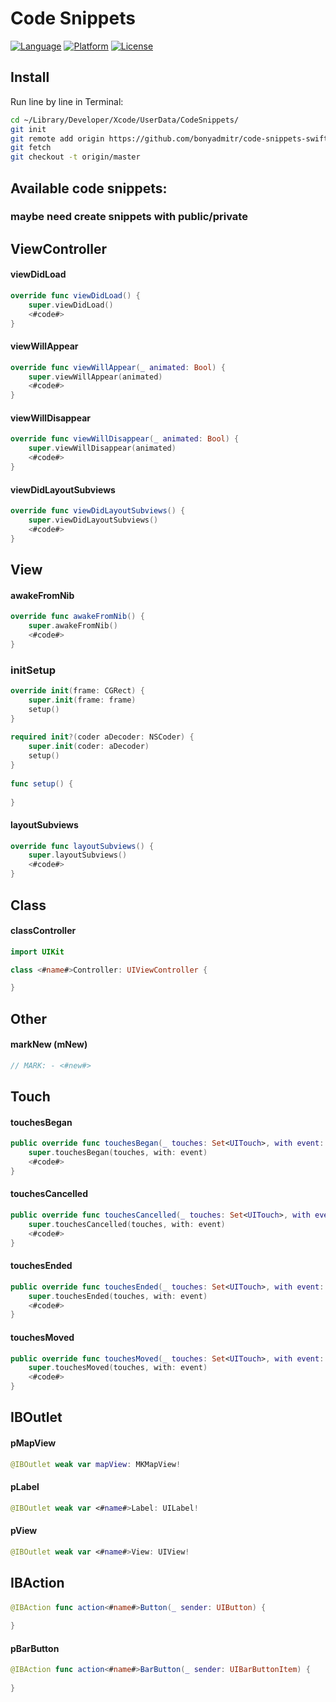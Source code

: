 # Code Snippets

[![Language](https://img.shields.io/badge/Swift-3-orange.svg)](https://developer.apple.com/swift/)
[![Platform](https://img.shields.io/badge/Xcode-8-lightgrey.svg)](http://cocoadocs.org/docsets/KeyboardHideManager)
[![License](https://img.shields.io/badge/License-MIT-blue.svg)](http://mit-license.org/)

## Install

Run line by line in Terminal:

```bash
cd ~/Library/Developer/Xcode/UserData/CodeSnippets/
git init
git remote add origin https://github.com/bonyadmitr/code-snippets-swift-xcode.git
git fetch
git checkout -t origin/master
```

## Available code snippets:

### maybe need create snippets with public/private

## ViewController

#### viewDidLoad

```swift
override func viewDidLoad() {
    super.viewDidLoad()
    <#code#>
}
```

#### viewWillAppear

```swift
override func viewWillAppear(_ animated: Bool) {
    super.viewWillAppear(animated)
    <#code#>
}
```

#### viewWillDisappear

```swift
override func viewWillDisappear(_ animated: Bool) {
    super.viewWillDisappear(animated)
    <#code#>
}
```

#### viewDidLayoutSubviews

```swift
override func viewDidLayoutSubviews() {
    super.viewDidLayoutSubviews()
    <#code#>
}
```

## View

#### awakeFromNib

```swift
override func awakeFromNib() {
    super.awakeFromNib()
    <#code#>
}
```

### initSetup

```swift
override init(frame: CGRect) {
    super.init(frame: frame)
    setup()
}
    
required init?(coder aDecoder: NSCoder) {
    super.init(coder: aDecoder)
    setup()
}
    
func setup() {
    
}
```

#### layoutSubviews

```swift
override func layoutSubviews() {
    super.layoutSubviews()
    <#code#>
}
```

## Class

#### classController

```swift
import UIKit

class <#name#>Controller: UIViewController {

}
```

## Other

#### markNew (mNew)

```swift
// MARK: - <#new#>
```

## Touch

#### touchesBegan

```swift
public override func touchesBegan(_ touches: Set<UITouch>, with event: UIEvent?) {
    super.touchesBegan(touches, with: event)
    <#code#>
}
```

#### touchesCancelled

```swift
public override func touchesCancelled(_ touches: Set<UITouch>, with event: UIEvent?) {
    super.touchesCancelled(touches, with: event)
    <#code#>
}
```

#### touchesEnded

```swift
public override func touchesEnded(_ touches: Set<UITouch>, with event: UIEvent?) {
    super.touchesEnded(touches, with: event)
    <#code#>
}
```

#### touchesMoved

```swift
public override func touchesMoved(_ touches: Set<UITouch>, with event: UIEvent?) {
    super.touchesMoved(touches, with: event)
    <#code#>
}
```

## IBOutlet

#### pMapView

```swift
@IBOutlet weak var mapView: MKMapView!
```

#### pLabel

```swift
@IBOutlet weak var <#name#>Label: UILabel!
```

#### pView

```swift
@IBOutlet weak var <#name#>View: UIView!
```

## IBAction

#### 

```swift
@IBAction func action<#name#>Button(_ sender: UIButton) {
    
}
```

#### pBarButton

```swift
@IBAction func action<#name#>BarButton(_ sender: UIBarButtonItem) {
    
}
```

#### 

```swift

```

#### 

```swift

```

#### 

```swift

```

#### 

```swift

```

#### 

```swift

```

#### 

```swift

```
